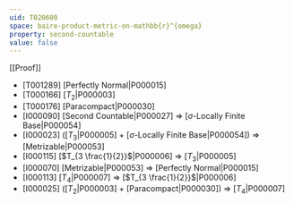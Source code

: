 ```yaml
---
uid: T020600
space: baire-product-metric-on-mathbb{r}^{omega}
property: second-countable
value: false
---
```

[[Proof]]

* [T001289] [Perfectly Normal|P000015]
* [T000166] [$T_2$|P000003]
* [T000176] [Paracompact|P000030]
* [I000090] [Second Countable|P000027] => [$\sigma$-Locally Finite Base|P000054]
* [I000023] ([$T_3$|P000005] + [$\sigma$-Locally Finite Base|P000054]) => [Metrizable|P000053]
* [I000115] [$T_{3 \frac{1}{2}}$|P000006] => [$T_3$|P000005]
* [I000070] [Metrizable|P000053] => [Perfectly Normal|P000015]
* [I000113] [$T_4$|P000007] => [$T_{3 \frac{1}{2}}$|P000006]
* [I000025] ([$T_2$|P000003] + [Paracompact|P000030]) => [$T_4$|P000007]

